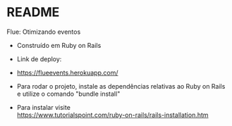 # README

Flue: Otimizando eventos

* Construído em Ruby on Rails

* Link de deploy:
- https://flueevents.herokuapp.com/

* Para rodar o projeto, instale as dependências relativas ao Ruby on Rails e utilize o comando "bundle install"
- Para instalar visite <br>
https://www.tutorialspoint.com/ruby-on-rails/rails-installation.htm